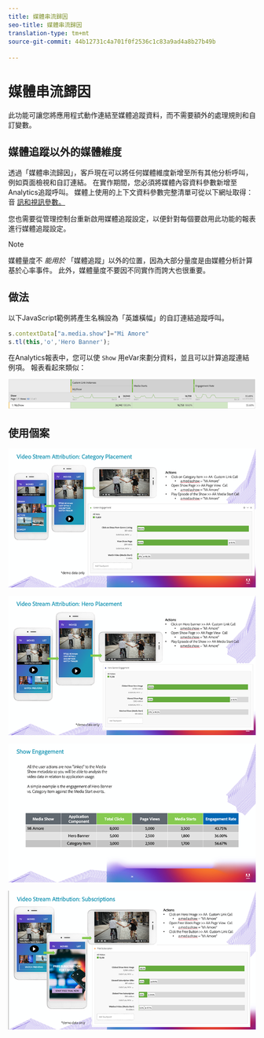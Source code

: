 ```yaml
---
title: 媒體串流歸因
seo-title: 媒體串流歸因
translation-type: tm+mt
source-git-commit: 44b12731c4a701f0f2536c1c83a9ad4a8b27b49b

---
```



# 媒體串流歸因

此功能可讓您將應用程式動作連結至媒體追蹤資料，而不需要額外的處理規則和自訂變數。

## 媒體追蹤以外的媒體維度

透過「媒體串流歸因」，客戶現在可以將任何媒體維度新增至所有其他分析呼叫，例如頁面檢視和自訂連結。 在實作期間，您必須將媒體內容資料參數新增至Analytics追蹤呼叫。 媒體上使用的上下文資料參數完整清單可從以下網址取得：音 [訊和視訊參數。](/help/metrics-and-metadata/audio-video-parameters.md)

您也需要從管理控制台重新啟用媒體追蹤設定，以便針對每個要啟用此功能的報表進行媒體追蹤設定。

>[!NOTE]
>媒體量度不 _能用於_ 「媒體追蹤」以外的位置，因為大部分量度是由媒體分析計算
>基於心率事件。 此外，媒體量度不要因不同實作而誇大也很重要。

## 做法

以下JavaScript範例將產生名稱設為「英雄橫幅」的自訂連結追蹤呼叫。

```javascript
s.contextData["a.media.show"]="Mi Amore"
s.tl(this,'o','Hero Banner');
```

在Analytics報表中，您可以使 `Show` 用eVar來劃分資料，並且可以計算追蹤連結例項。 報表看起來類似：

![](/assets/myShow-rpt-1.png)

## 使用個案

![](/assets/vid-stream-attr-category.png)

![](/assets/vid-stream-attr-hero.png)

![](/assets/show-engagement.png)

![](/assets/vid-stream-attr-subs.png)
